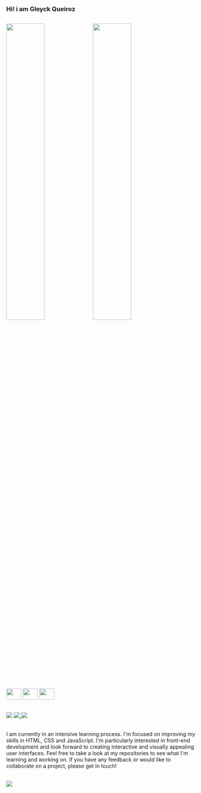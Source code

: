 ### Hi! i am Gleyck Queiroz
##
<div style= "display: inline_block;">
  <img height="45%" src="https://github-readme-stats.vercel.app/api?username=GleyckQueiroz&theme=midnight-purple&show_icons=true"/>
  <img height="45%" src="https://github-readme-stats.vercel.app/api/top-langs/?username=GleyckQueiroz&theme=midnight-purple"
</div>

<div style="display: inline_block;"><br>
  <img width="40" height="30" src="https://cdn.jsdelivr.net/gh/devicons/devicon@latest/icons/html5/html5-original.svg"/>
  <img width="40" height="30" src="https://cdn.jsdelivr.net/gh/devicons/devicon@latest/icons/css3/css3-original.svg"/>
  <img width="40" height="30" src="https://cdn.jsdelivr.net/gh/devicons/devicon@latest/icons/javascript/javascript-original.svg"/>                      
</div>

##

<div>
  <a href="mailto:gleyck.queiroz@gmail.com"><img src="https://img.shields.io/badge/Gmail-D14836?style=for-the-badge&logo=gmail&logoColor=white"></a>
  <a href="https://www.linkedin.com/in/gleyck-vitoriense-queiroz-96a4782a5/"><img src="https://img.shields.io/badge/LinkedIn-0077B5?style=for-the-badge&logo=linkedin&logoColor=white"</a>
  <a href="https://www.instagram.com/gleyckvqueiroz/"><img src="https://img.shields.io/badge/Instagram-E4405F?style=for-the-badge&logo=instagram&logoColor=white"/></a>
</div><br>
    
I am currently in an intensive learning process. I'm focused on improving my skills in HTML, CSS and JavaScript.
I'm particularly interested in front-end development and look forward to creating interactive and visually appealing user interfaces.
Feel free to take a look at my repositories to see what I'm learning and working on. If you have any feedback or would like to collaborate on a project, please get in touch!

<br>
<div>
  <img src="https://github-readme-activity-graph.vercel.app/graph?username=GleyckQueiroz&bg_color=000000&color=ff05de&line=ffffff&point=f500a7&area=true&hide_border=true"/>
</div>
